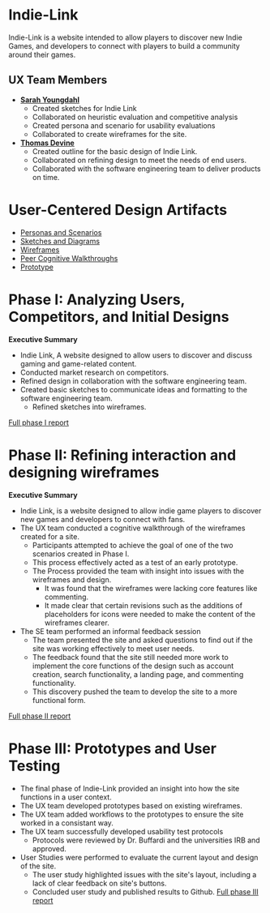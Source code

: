 # Indie-Link

Indie-Link is a website intended to allow players to discover new Indie Games, and developers to connect with players to build a community around their games. 

## UX Team Members

- **[Sarah Youngdahl](https://github.com/UsabilityEngineering/ux-portfolio-tinkerdog10.git)**
   - Created sketches for Indie Link
   - Collaborated on heuristic evaluation and competitive analysis
   - Created persona and scenario for usability evaluations
   - Collaborated to create wireframes for the site. 
- **[Thomas Devine](https://github.com/UsabilityEngineering/ux-portfolio-thomasdevine01)**
   -  Created outline for the basic design of Indie Link.
   -  Collaborated on refining design to meet the needs of end users.
   -  Collaborated with the software engineering team to deliver products on time. 
  

# User-Centered Design Artifacts
 
* [Personas and Scenarios](personas/)
* [Sketches and Diagrams](sketches/)
* [Wireframes](wireframes/)
* [Peer Cognitive Walkthroughs](wireframes/Walkthroughs/)
* [Prototype](https://xd.adobe.com/view/fb2520e7-e54e-499f-9cab-4aa8fe1b76d1-ae76/?fullscreen)

# Phase I: Analyzing Users, Competitors, and Initial Designs

**Executive Summary**

- Indie Link, A website designed to allow users to discover and discuss gaming and game-related content.
- Conducted market research on competitors.
- Refined design in collaboration with the software engineering team.
- Created basic sketches to communicate ideas and formatting to the software engineering team.
   - Refined sketches into wireframes.

[Full phase I report](phaseI/)

# Phase II: Refining interaction and designing wireframes

 **Executive Summary**

- Indie Link, is a website designed to allow indie game players to discover new games and developers to connect with fans. 
- The UX team conducted a cognitive walkthrough of the wireframes created for a site.
     - Participants attempted to achieve the goal of one of the two scenarios created in Phase I.
     - This process effectively acted as a test of an early prototype.
     - The Process provided the team with insight into issues with the wireframes and design.
        - It was found that the wireframes were lacking core features like commenting.
        - It made clear that certain revisions such as the additions of placeholders for icons were needed to make the content of the wireframes clearer.
- The SE team performed an informal feedback session
   - The team presented the site and asked questions to find out if the site was working effectively to meet user needs.
   - The feedback found that the site still needed more work to implement the core functions of the design such as account creation, search functionality, a landing page, and commenting functionality.
   - This discovery pushed the team to develop the site to a more functional form.  

[Full phase II report](phaseII/)

# Phase III: Prototypes and User Testing

- The final phase of Indie-Link provided an insight into how the site functions in a user context.
- The UX team developed prototypes based on existing wireframes.
- The UX team added workflows to the prototypes to ensure the site worked in a consistant way.
- The UX team successfully developed usability test protocols
   - Protocols were reviewed by Dr. Buffardi and the universities IRB and approved.
- User Studies were performed to evaluate the current layout and design of the site.
   - The user study highlighted issues with the site's layout, including a lack of clear feedback on site's buttons.
   - Concluded user study and published results to Github.
[Full phase III report](phaseIII/)
